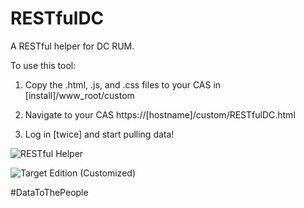 # RESTfulDC
A RESTful helper for DC RUM.

To use this tool:

1) Copy the .html, .js, and .css files to your CAS in [install]/www_root/custom

2) Navigate to your CAS https://[hostname]/custom/RESTfulDC.html

3) Log in [twice] and start pulling data!

![RESTful Helper](https://cloud.githubusercontent.com/assets/3485324/9531925/21cfd5b4-4cce-11e5-9241-426baea7ea40.png)

![Target Edition (Customized)](https://cloud.githubusercontent.com/assets/3485324/9531932/2723facc-4cce-11e5-91b7-c4abd01449ac.png)

 #DataToThePeople
